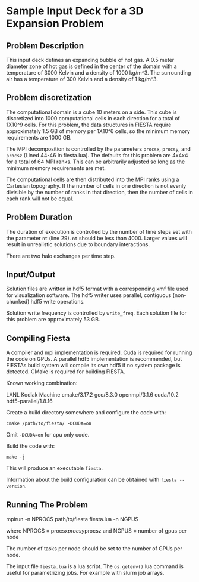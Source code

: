 # Sample Input Deck for a 3D Expansion Problem

## Problem Description
This input deck defines an expanding bubble of hot gas.  A 0.5 meter diameter
zone of hot gas is defined in the center of the domain with a temperature of
3000 Kelvin and a density of 1000 kg/m^3.  The surrounding air has a temperature
of 300 Kelvin and a density of 1 kg/m^3.

## Problem discretization
The computational domain is a cube 10 meters on a side.  This cube is
discretized into 1000 computational cells in each direction for a total of
1X10^9 cells.  For this problem, the data structures in FIESTA require approximately 1.5 GB of memory per
1X10^6 cells, so the minimum memory requirements are 1000 GB.

The MPI decomposition is controlled by the parameters `procsx`, `procsy`, and
`procsz` (Lined 44-46 in fiesta.lua).  The defaults for this problem are 4x4x4
for a total of 64 MPI ranks.  This can be arbitrarily adjusted so long as the
minimum memory requirements are met.

The computational cells are then distributed into the MPI ranks using a
Cartesian topography.  If the number of cells in one direction is not evenly
divisible by the number of ranks in that direction, then the number of cells in
each rank will not be equal.

## Problem Duration
The duration of execution is controlled by the number of time steps set
with the parameter `nt` (line 29).  `nt` should be less than 4000.  Larger
values will result in unrealistic solutions due to boundary
interactions.

There are two halo exchanges per time step.

## Input/Output

Solution files are written in hdf5 format with a corresponding xmf file used
for visualization software.  The hdf5 writer uses parallel, contiguous
(non-chunked) hdf5 write operations.

Solution write frequency is controlled by `write_freq`.  Each solution file for this
problem are approximately 53 GB.

## Compiling Fiesta
A compiler and mpi implementation is required.  Cuda is required for running the
code on GPUs.  A parallel hdf5 implementation is recommended, but FIESTAs build
system will compile its own hdf5 if no system package is detected.  CMake is
required for building FIESTA.

Known working combination:

LANL Kodiak Machine
cmake/3.17.2
gcc/8.3.0
openmpi/3.1.6
cuda/10.2
hdf5-parallel/1.8.16

Create a build directory somewhere and configure the code with:

```
cmake /path/to/fiesta/ -DCUDA=on
```

Omit `-DCUDA=on` for cpu only code.

Build the code with:

```
make -j
```
This will produce an executable `fiesta`.

Information about the build configuration can be obtained with `fiesta
--version`.

## Running The Problem
mpirun -n NPROCS path/to/fiesta fiesta.lua -n NGPUS

where NPROCS = procsx*procsy*procsz
and NGPUS = number of gpus per node

The number of tasks per node should be set to the number of GPUs per node.

The input file `fiesta.lua` is a lua script.  The `os.getenv()` lua command is
useful for parametrizing jobs. For example with slurm job arrays.
